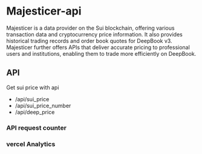# Majesticer-api

Majesticer is a data provider on the Sui blockchain, offering various transaction data and cryptocurrency price information. It also provides historical trading records and order book quotes for DeepBook v3. Majesticer further offers APIs that deliver accurate pricing to professional users and institutions, enabling them to trade more efficiently on DeepBook.


## API
Get sui price with api
- /api/sui_price
- /api/sui_price_number
- /api/deep_price

### API request counter

### vercel Analytics
